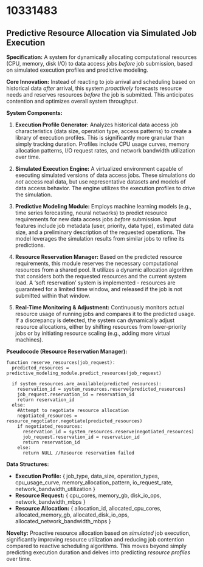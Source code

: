 # 10331483

## Predictive Resource Allocation via Simulated Job Execution

**Specification:** A system for dynamically allocating computational resources (CPU, memory, disk I/O) to data access jobs *before* job submission, based on simulated execution profiles and predictive modeling.

**Core Innovation:**  Instead of reacting to job arrival and scheduling based on historical data *after* arrival, this system *proactively* forecasts resource needs and reserves resources *before* the job is submitted. This anticipates contention and optimizes overall system throughput.

**System Components:**

1.  **Execution Profile Generator:**  Analyzes historical data access job characteristics (data size, operation type, access patterns) to create a library of execution profiles. This is significantly more granular than simply tracking duration. Profiles include CPU usage curves, memory allocation patterns, I/O request rates, and network bandwidth utilization over time.

2.  **Simulated Execution Engine:**  A virtualized environment capable of executing simulated versions of data access jobs. These simulations do *not* access real data, but use representative datasets and models of data access behavior. The engine utilizes the execution profiles to drive the simulation.

3.  **Predictive Modeling Module:**  Employs machine learning models (e.g., time series forecasting, neural networks) to predict resource requirements for new data access jobs *before* submission.  Input features include job metadata (user, priority, data type), estimated data size, and a preliminary description of the requested operations.  The model leverages the simulation results from similar jobs to refine its predictions.

4.  **Resource Reservation Manager:**  Based on the predicted resource requirements, this module reserves the necessary computational resources from a shared pool. It utilizes a dynamic allocation algorithm that considers both the requested resources and the current system load.  A ‘soft reservation’ system is implemented - resources are guaranteed for a limited time window, and released if the job is not submitted within that window.

5.  **Real-Time Monitoring & Adjustment:** Continuously monitors actual resource usage of running jobs and compares it to the predicted usage.  If a discrepancy is detected, the system can dynamically adjust resource allocations, either by shifting resources from lower-priority jobs or by initiating resource scaling (e.g., adding more virtual machines).




**Pseudocode (Resource Reservation Manager):**

```
function reserve_resources(job_request):
  predicted_resources = predictive_modeling_module.predict_resources(job_request)
  
  if system_resources.are_available(predicted_resources):
    reservation_id = system_resources.reserve(predicted_resources)
    job_request.reservation_id = reservation_id
    return reservation_id
  else:
    #Attempt to negotiate resource allocation
    negotiated_resources = resource_negotiator.negotiate(predicted_resources)
    if negotiated_resources:
      reservation_id = system_resources.reserve(negotiated_resources)
      job_request.reservation_id = reservation_id
      return reservation_id
    else:
      return NULL //Resource reservation failed
```

**Data Structures:**

*   **Execution Profile:** { job_type, data_size, operation_types, cpu_usage_curve, memory_allocation_pattern, io_request_rate, network_bandwidth_utilization }
*   **Resource Request:** { cpu_cores, memory_gb, disk_io_ops, network_bandwidth_mbps }
*   **Resource Allocation:** { allocation_id, allocated_cpu_cores, allocated_memory_gb, allocated_disk_io_ops, allocated_network_bandwidth_mbps }

**Novelty:** Proactive resource allocation based on *simulated* job execution, significantly improving resource utilization and reducing job contention compared to reactive scheduling algorithms. This moves beyond simply predicting execution duration and delves into predicting *resource profiles* over time.